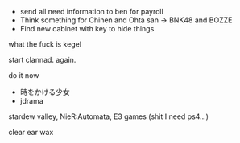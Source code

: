 - send all need information to ben for payroll
- Think something for Chinen and Ohta san -> BNK48 and BOZZE
- Find new cabinet with key to hide things

what the fuck is kegel

start clannad. again.

do it now
- 時をかける少女
- jdrama

stardew valley, 
NieR:Automata,
E3 games (shit I need ps4...)

clear ear wax
